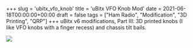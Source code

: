 +++
slug = 'ubitx_vfo_knob'
title = 'uBitx VFO Knob Mod'
date = 2021-06-18T00:00:00+00:00
draft = false
tags = ["Ham Radio", "Modification", "3D Printing", "QRP"]
+++
uBitx v6 modifications, Part III: 3D printed knobs (I like VFO knobs with a finger recess) and chassis tilt bails.


![](/img/ubitx_vfo_knob-1.jpg)
